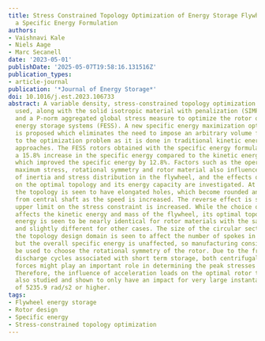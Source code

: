 ```yaml
---
title: Stress Constrained Topology Optimization of Energy Storage Flywheels Using
  a Specific Energy Formulation
authors:
- Vaishnavi Kale
- Niels Aage
- Marc Secanell
date: '2023-05-01'
publishDate: '2025-05-07T19:58:16.131516Z'
publication_types:
- article-journal
publication: '*Journal of Energy Storage*'
doi: 10.1016/j.est.2023.106733
abstract: A variable density, stress-constrained topology optimization approach is
  used, along with the solid isotropic material with penalization (SIMP) power law
  and a P-norm aggregated global stress measure to optimize the rotor of a flywheel
  energy storage systems (FESS). A new specific energy maximization optimization formulation
  is proposed which eliminates the need to impose an arbitrary volume fraction constraint
  to the optimization problem as it is done in traditional kinetic energy maximization
  approaches. The FESS rotors obtained with the specific energy formulation achieved
  a 15.8% increase in the specific energy compared to the kinetic energy based approach
  which improved the specific energy by 12.8%. Factors such as the operating speed,
  maximum stress, rotational symmetry and rotor material also influence the moment
  of inertia and stress distribution in the flywheel, and the effects of these parameters
  on the optimal topology and its energy capacity are investigated. At low speeds,
  the topology is seen to have elongated holes, which become rounded and move away
  from central shaft as the speed is increased. The reverse effect is seen when the
  upper limit on the stress constraint is increased. While the choice of rotor material
  affects the kinetic energy and mass of the flywheel, its optimal topology and specific
  energy is seen to be nearly identical for rotor materials with the same E$h̊o$ ratio,
  and slightly different for other cases. The size of the circular sections used as
  the topology design domain is seen to affect the number of spokes in the rotor,
  but the overall specific energy is unaffected, so manufacturing considerations can
  be used to choose the rotational symmetry of the rotor. Due to the frequent charge–
  discharge cycles associated with short term storage, both centrifugal and acceleration
  forces might play an important role in determining the peak stresses in the flywheel.
  Therefore, the influence of acceleration loads on the optimal rotor topology is
  also studied and shown to only have an impact for very large instantaneous accelerations
  of 5235.9 rad/s2 or higher.
tags:
- Flywheel energy storage
- Rotor design
- Specific energy
- Stress-constrained topology optimization
---
```

